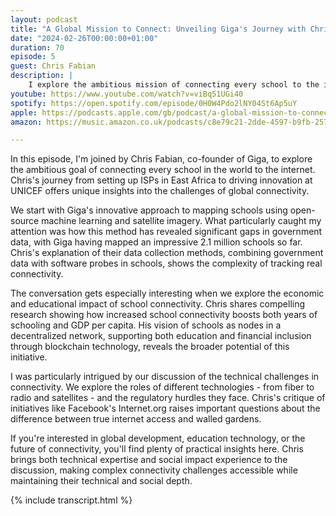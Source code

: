 ```yaml
---
layout: podcast
title: "A Global Mission to Connect: Unveiling Giga's Journey with Chris Fabian"
date: "2024-02-26T00:00:00+01:00"
duration: 70
episode: 5
guest: Chris Fabian
description: |
    I explore the ambitious mission of connecting every school to the internet with Chris Fabian, co-founder of Giga. From leveraging blockchain to machine learning, we dive into how technology can help bridge the digital divide and transform education globally.
youtube: https://www.youtube.com/watch?v=viBq51UGi40
spotify: https://open.spotify.com/episode/0H0W4Pdo2lNY04St6Ap5uY
apple: https://podcasts.apple.com/gb/podcast/a-global-mission-to-connect-unveiling-gigas-journey/id1722663295?i=1000646816735
amazon: https://music.amazon.co.uk/podcasts/c8e79c21-2dde-4597-b9fb-257ecbc2bf29/episodes/e7b11487-97f6-4c29-8a35-2192f3fed2c6/nerding-out-with-viktor-a-global-mission-to-connect-unveiling-giga's-journey-with-chris-fabian-from-giga

---
```


In this episode, I'm joined by Chris Fabian, co-founder of Giga, to explore the ambitious goal of connecting every school in the world to the internet. Chris's journey from setting up ISPs in East Africa to driving innovation at UNICEF offers unique insights into the challenges of global connectivity.

We start with Giga's innovative approach to mapping schools using open-source machine learning and satellite imagery. What particularly caught my attention was how this method has revealed significant gaps in government data, with Giga having mapped an impressive 2.1 million schools so far. Chris's explanation of their data collection methods, combining government data with software probes in schools, shows the complexity of tracking real connectivity.

The conversation gets especially interesting when we explore the economic and educational impact of school connectivity. Chris shares compelling research showing how increased school connectivity boosts both years of schooling and GDP per capita. His vision of schools as nodes in a decentralized network, supporting both education and financial inclusion through blockchain technology, reveals the broader potential of this initiative.

I was particularly intrigued by our discussion of the technical challenges in connectivity. We explore the roles of different technologies - from fiber to radio and satellites - and the regulatory hurdles they face. Chris's critique of initiatives like Facebook's Internet.org raises important questions about the difference between true internet access and walled gardens.

If you're interested in global development, education technology, or the future of connectivity, you'll find plenty of practical insights here. Chris brings both technical expertise and social impact experience to the discussion, making complex connectivity challenges accessible while maintaining their technical and social depth.

{% include transcript.html %}